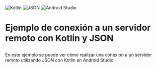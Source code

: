 ![Kotlin](https://img.shields.io/badge/Lenguaje-Kotlin-7F52FF?logo=kotlin)
![JSON](https://img.shields.io/badge/Formato-JSON-5E5C5C?logo=json)
![Android Studio](https://img.shields.io/badge/IDE-Android%20Studio-3DDC84?logo=android-studio)

# Ejemplo de conexión a un servidor remoto con Kotlin y JSON </p>

En este ejemplo se puede ver cómo realizar una conexión a un servidor remoto utilizando JSON con Kotlin en Android Studio <p>
